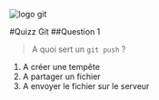 ![logo git](https://git-scm.com/images/logos/downloads/Git-Logo-1788C.png)

#Quizz Git
##Question 1

> A quoi sert un `git push` ?

1. A créer une tempête
2. A partager un fichier
3. A envoyer le fichier sur le serveur

